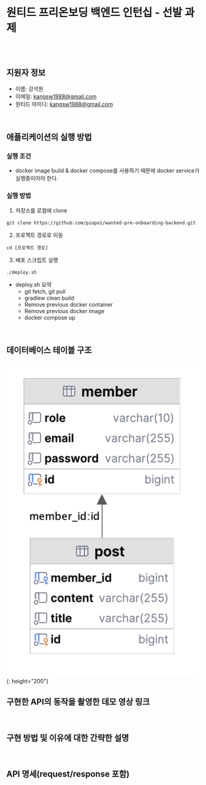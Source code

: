 # 원티드 프리온보딩 백엔드 인턴십 - 선발 과제
<br></br>
## 지원자 정보
- 이름: 강석원
- 이메일: kangsw1988@gmail.com
- 원티드 아이디: kangsw1988@gmail.com

<br>

## 애플리케이션의 실행 방법
### 실행 조건
- docker image build & docker compose를 사용하기 때문에 docker service가 실행중이어야 한다.
### 실행 방법
1. 저장소를 로컬에 clone
```shell
git clone https://github.com/piopoi/wanted-pre-onboarding-backend.git
```
2. 프로젝트 경로로 이동
```shell
cd [프로젝트 경로]
```
3. 배포 스크립트 실행
```shell
./deploy.sh
```
- deploy.sh 요약
  - git fetch, git pull
  - gradlew clean build
  - Remove previous docker container
  - Remove previous docker image
  - docker compose up
<br>

## 데이터베이스 테이블 구조
![db_diagram](docs/db_diagram.png){: height="200"}
<br>

## 구현한 API의 동작을 촬영한 데모 영상 링크

<br>

## 구현 방법 및 이유에 대한 간략한 설명

<br>

## API 명세(request/response 포함)
